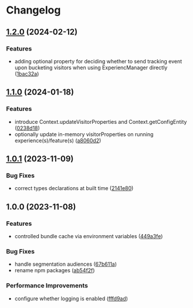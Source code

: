 # Changelog

## [1.2.0](https://github.com/convertcom/javascript-sdk/compare/js-sdk-experience-v1.1.0...js-sdk-experience-v1.2.0) (2024-02-12)


### Features

* adding optional property for deciding whether to send tracking  event upon bucketing visitors when using ExperiencManager directly ([1bac32a](https://github.com/convertcom/javascript-sdk/commit/1bac32a2c38f15f47b4009aabec5a381c443ded9))

## [1.1.0](https://github.com/convertcom/javascript-sdk/compare/js-sdk-experience-v1.0.1...js-sdk-experience-v1.1.0) (2024-01-18)


### Features

* introduce Context.updateVisitorProperties and Context.getConfigEntity ([0238d18](https://github.com/convertcom/javascript-sdk/commit/0238d18afa1699261c1acc30514931937dd430a1))
* optionally update in-memory visitorProperties on running experience(s)/feature(s) ([a8060d2](https://github.com/convertcom/javascript-sdk/commit/a8060d27b66d7aeb160b5cee740e6e716afcb688))

## [1.0.1](https://github.com/convertcom/javascript-sdk/compare/js-sdk-experience-v1.0.0...js-sdk-experience-v1.0.1) (2023-11-09)


### Bug Fixes

* correct types declarations at built time ([2141e80](https://github.com/convertcom/javascript-sdk/commit/2141e800049f9bcbf4641444b763443f196de146))

## 1.0.0 (2023-11-08)


### Features

* controlled bundle cache via environment variables ([449a3fe](https://github.com/convertcom/javascript-sdk/commit/449a3fe6a80f8cbaa2acf6aceb6c6b73eea387d3))


### Bug Fixes

* handle segmentation audiences ([67b611a](https://github.com/convertcom/javascript-sdk/commit/67b611ae3820e82fb334c37e21e5d1a79ba113a3))
* rename npm packages ([ab54f2f](https://github.com/convertcom/javascript-sdk/commit/ab54f2ff6da4bb11caf28136117d871b48b262ef))


### Performance Improvements

* configure whether logging is enabled ([fffd9ad](https://github.com/convertcom/javascript-sdk/commit/fffd9ade05178bf5b42d11f1b0c462f94dae59c9))
